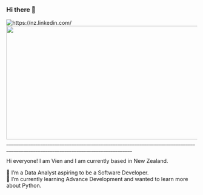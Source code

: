 ### Hi there 👋

<!--
**VCNoble/VCNoble** is a ✨ _special_ ✨ repository because its `README.md` (this file) appears on your GitHub profile.-->
<div id="badges">
  <img src="https://img.shields.io/badge/LinkedIn-blue?style=for-the-badge&logo=linkedin&logoColor=white" alt=https://nz.linkedin.com/>
</div>
<div align="center">
  <img src="https://user-images.githubusercontent.com/112306925/188283507-e618caaf-dcc3-46d6-9794-0b002aaf4081.gif" width="600" height="300"/>
</div>
__________________________________________________________________________________________________________________________________

Hi everyone! I am Vien and I am currently based in New Zealand.</br>

 🔭 I’m a Data Analyst aspiring to be a Software Developer.</br>
 🌱 I’m currently learning Advance Development and wanted to learn more about Python.</br>
 <!--👯 I’m looking to collaborate on ...
 🤔 I’m looking for help with ...
 💬 Ask me about ...
 📫 How to reach me: ...
 😄 Pronouns: ...
 ⚡ Fun fact: ...

<div id="header" align="center">
  <img src="https://media.giphy.com/media/LMt9638dO8dftAjtco/giphy.gif" width="100"/>
</div>-->
